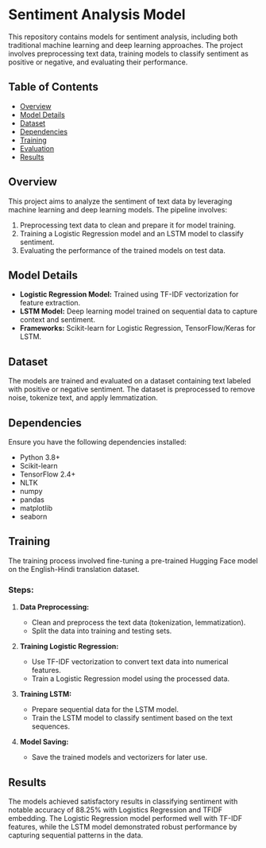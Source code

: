 # Sentiment Analysis Model

This repository contains models for sentiment analysis, including both traditional machine learning and deep learning approaches. The project involves preprocessing text data, training models to classify sentiment as positive or negative, and evaluating their performance.

## Table of Contents

- [Overview](#overview)
- [Model Details](#model-details)
- [Dataset](#dataset)
- [Dependencies](#dependencies)
- [Training](#training)
- [Evaluation](#evaluation)
- [Results](#results)

## Overview

This project aims to analyze the sentiment of text data by leveraging machine learning and deep learning models. The pipeline involves:
1. Preprocessing text data to clean and prepare it for model training.
2. Training a Logistic Regression model and an LSTM model to classify sentiment.
3. Evaluating the performance of the trained models on test data.

## Model Details

- **Logistic Regression Model:** Trained using TF-IDF vectorization for feature extraction.
- **LSTM Model:** Deep learning model trained on sequential data to capture context and sentiment.
- **Frameworks:** Scikit-learn for Logistic Regression, TensorFlow/Keras for LSTM.

## Dataset

The models are trained and evaluated on a dataset containing text labeled with positive or negative sentiment. The dataset is preprocessed to remove noise, tokenize text, and apply lemmatization.

## Dependencies

Ensure you have the following dependencies installed:

- Python 3.8+
- Scikit-learn
- TensorFlow 2.4+
- NLTK
- numpy
- pandas
- matplotlib
- seaborn

## Training

The training process involved fine-tuning a pre-trained Hugging Face model on the English-Hindi translation dataset.

### Steps:
1. **Data Preprocessing:**
   - Clean and preprocess the text data (tokenization, lemmatization).
   - Split the data into training and testing sets.
   
2. **Training Logistic Regression:**
   - Use TF-IDF vectorization to convert text data into numerical features.
   - Train a Logistic Regression model using the processed data.

3. **Training LSTM:**
   - Prepare sequential data for the LSTM model.
   - Train the LSTM model to classify sentiment based on the text sequences.
   
4. **Model Saving:**
   - Save the trained models and vectorizers for later use.

## Results 
The models achieved satisfactory results in classifying sentiment with notable accuracy of 88.25% with Logistics Regression and TFIDF embedding. The Logistic Regression model performed well with TF-IDF features, while the LSTM model demonstrated robust performance by capturing sequential patterns in the data.


